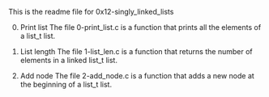 This is the readme file for 0x12-singly_linked_lists

0. Print list
The file 0-print_list.c is a function that prints all the elements of a list_t list.

1. List length
The file 1-list_len.c is a function that returns the number of elements in a linked list_t list.

2. Add node
The file 2-add_node.c is a function that adds a new node at the beginning of a list_t list.

